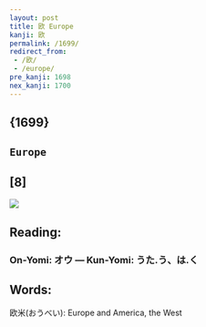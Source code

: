 ```yaml
---
layout: post
title: 欧 Europe
kanji: 欧
permalink: /1699/
redirect_from:
 - /欧/
 - /europe/
pre_kanji: 1698
nex_kanji: 1700
---
```


## {1699}

## `Europe`

## [8]

<div class="stroke"><img src="E6ACA7.png" /></div>

## Reading:

### On-Yomi: オウ &mdash; Kun-Yomi: うた.う、は.く

## Words:

欧米(おうべい): Europe and America, the West
